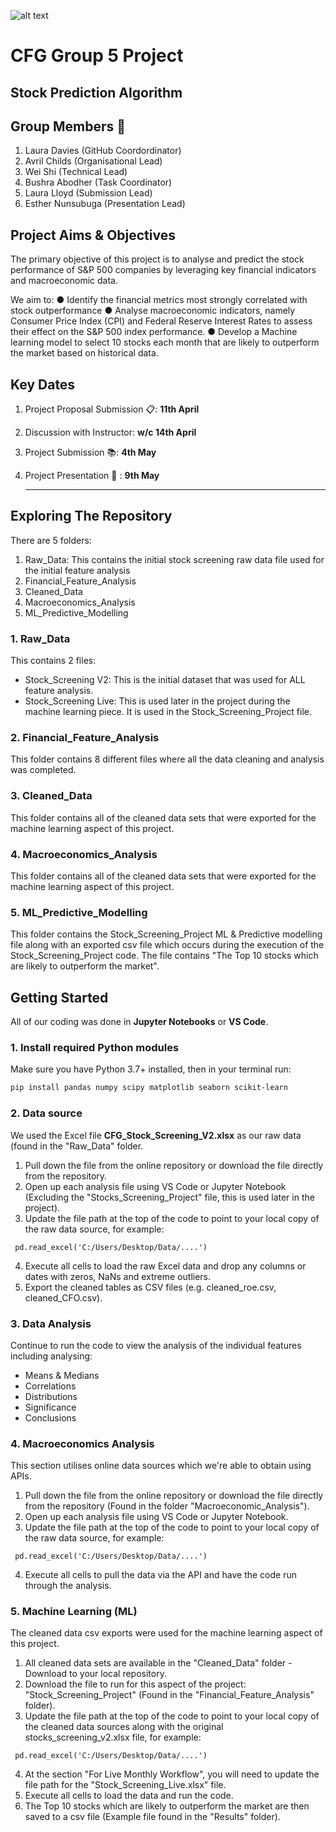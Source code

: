 ![alt text](https://codefirstgirls.com/wp-content/uploads/2022/04/CFGDegree-Logo-2.png "CFG Logo")


# CFG Group 5 Project
## Stock Prediction Algorithm

## Group Members 🌟 

1. Laura Davies (GitHub Coordordinator)
2. Avril Childs (Organisational Lead)
3. Wei Shi (Technical Lead)
4. Bushra Abodher (Task Coordinator)
5. Laura Lloyd (Submission Lead)
6. Esther Nunsubuga (Presentation Lead)

## Project Aims & Objectives

The primary objective of this project is to analyse and predict the stock performance of S&P 500 companies by leveraging key financial indicators and macroeconomic data. 

We aim to:
●	Identify the financial metrics most strongly correlated with stock outperformance
●	Analyse macroeconomic indicators, namely Consumer Price Index (CPI) and Federal Reserve Interest Rates to assess their effect on the S&P 500 index performance.
●	Develop a Machine learning model to select 10 stocks each month that are likely to outperform the market based on historical data.

## Key Dates

1. Project Proposal Submission 📋: **11th April**
2. Discussion with Instructor: **w/c 14th April**
3. Project Submission 📚: **4th May**
4. Project Presentation 📢 : **9th May**

   ---

## Exploring The Repository

There are 5 folders:
1. Raw_Data: This contains the initial stock screening raw data file used for the initial feature analysis
2. Financial_Feature_Analysis
3. Cleaned_Data
4. Macroeconomics_Analysis
5. ML_Predictive_Modelling

### 1. Raw_Data ###
This contains 2 files:
- Stock_Screening V2: This is the initial dataset that was used for ALL feature analysis.
- Stock_Screening Live: This is used later in the project during the machine learning piece. It is used in the Stock_Screening_Project file.

### 2. Financial_Feature_Analysis ###
This folder contains 8 different files where all the data cleaning and analysis was completed.

### 3. Cleaned_Data ###
This folder contains all of the cleaned data sets that were exported for the machine learning aspect of this project.

### 4. Macroeconomics_Analysis ###
This folder contains all of the cleaned data sets that were exported for the machine learning aspect of this project.

### 5. ML_Predictive_Modelling ###
This folder contains the Stock_Screening_Project ML & Predictive modelling file along with an exported csv file which occurs during the execution of the Stock_Screening_Project code. The file contains "The Top 10 stocks which are likely to outperform the market".


## Getting Started

All of our coding was done in **Jupyter Notebooks** or **VS Code**.

### 1. Install required Python modules  
Make sure you have Python 3.7+ installed, then in your terminal run:  
```bash
pip install pandas numpy scipy matplotlib seaborn scikit-learn

```

### 2. Data source

We used the Excel file **CFG_Stock_Screening_V2.xlsx** as our raw data (found in the "Raw_Data" folder.

1. Pull down the file from the online repository or download the file directly from the repository.
2. Open up each analysis file using VS Code or Jupyter Notebook (Excluding the "Stocks_Screening_Project" file, this is used later in the project).
3. Update the file path at the top of the code to point to your local copy of the raw data source, for example:
```
 pd.read_excel('C:/Users/Desktop/Data/....')
```
4. Execute all cells to load the raw Excel data and drop any columns or dates with zeros, NaNs and extreme outliers.
5. Export the cleaned tables as CSV files (e.g. cleaned_roe.csv, cleaned_CFO.csv).

### 3. Data Analysis

Continue to run the code to view the analysis of the individual features including analysing:
- Means & Medians
- Correlations
- Distributions
- Significance
- Conclusions

### 4. Macroeconomics Analysis

This section utilises online data sources which we're able to obtain using APIs.

1. Pull down the file from the online repository or download the file directly from the repository (Found in the folder "Macroeconomic_Analysis").
2. Open up each analysis file using VS Code or Jupyter Notebook.
3. Update the file path at the top of the code to point to your local copy of the raw data source, for example:
```
 pd.read_excel('C:/Users/Desktop/Data/....')
```
4. Execute all cells to pull the data via the API and have the code run through the analysis.

### 5. Machine Learning (ML)

The cleaned data csv exports were used for the machine learning aspect of this project.

1. All cleaned data sets are available in the "Cleaned_Data" folder - Download to your local repository.
2. Download the file to run for this aspect of the project: "Stock_Screening_Project" (Found in the "Financial_Feature_Analysis" folder).
3. Update the file path at the top of the code to point to your local copy of the cleaned data sources along with the original stocks_screening_v2.xlsx file, for example:
```
 pd.read_excel('C:/Users/Desktop/Data/....')
```
4. At the section "For Live Monthly Workflow", you will need to update the file path for the "Stock_Screening_Live.xlsx" file.
5. Execute all cells to load the data and run the code.
6. The Top 10 stocks which are likely to outperform the market are then saved to a csv file (Example file found in the "Results" folder).
